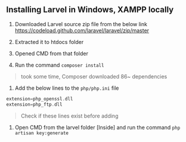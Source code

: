 ## Installing Larvel in Windows, XAMPP locally
1. Downloaded Larvel source zip file from the below link
https://codeload.github.com/laravel/laravel/zip/master

1. Extracted it to htdocs folder
1. Opened CMD from that folder
1. Run the command `composer install`
> took some time, Composer downloaded 86~ dependencies
1. Add the below lines to the `php/php.ini` file
`````php
extension=php_openssl.dll
extension=php_ftp.dll
`````
> Check if these lines exist before adding
1. Open CMD from the larvel folder [Inside] and run the command `php artisan key:generate`
